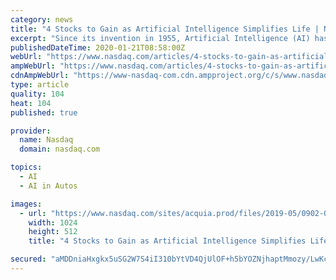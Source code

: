 ```yaml
---
category: news
title: "4 Stocks to Gain as Artificial Intelligence Simplifies Life | Nasdaq"
excerpt: "Since its invention in 1955, Artificial Intelligence (AI) has constantly been studied by several researchers and many big firms have invested billions each year just to accomplish one goal ..."
publishedDateTime: 2020-01-21T08:58:00Z
webUrl: "https://www.nasdaq.com/articles/4-stocks-to-gain-as-artificial-intelligence-simplifies-life-2020-01-21"
ampWebUrl: "https://www.nasdaq.com/articles/4-stocks-to-gain-as-artificial-intelligence-simplifies-life-2020-01-21?amp"
cdnAmpWebUrl: "https://www-nasdaq-com.cdn.ampproject.org/c/s/www.nasdaq.com/articles/4-stocks-to-gain-as-artificial-intelligence-simplifies-life-2020-01-21?amp"
type: article
quality: 104
heat: 104
published: true

provider:
  name: Nasdaq
  domain: nasdaq.com

topics:
  - AI
  - AI in Autos

images:
  - url: "https://www.nasdaq.com/sites/acquia.prod/files/2019-05/0902-Q19%20Total%20Markets%20photos%20and%20gif_CC8.jpg"
    width: 1024
    height: 512
    title: "4 Stocks to Gain as Artificial Intelligence Simplifies Life | Nasdaq"

secured: "aMDDniaHxgkx5uSG2W7S4iI310bYtVD4QjUlOF+h5bYOZNjhaptMmozy/LwKcfmr30CPxiegHyqrSgh0ds58q7nTG1i9JI7JLWozfuwlcrIJJjrs89ow6CSszRd/Hk19tHJoN+7+Ln5TJ+xjD/uLBdQIT6J9VMd3r7iG3UYOLvFPd52/4FSRYa1hMx16QJZ7DTW4h4Qr97QmSUI8mdPBUlcublYoD17psQ//RhtiMuzpveszcPuje5BsB2LzkI1YnwlkNle27IY5l2zf+uvjawUDOM6/lROQTH7Nc8b2tU5JcUDZ+vZreesBX/QhQwrl;1emRvSTbegdr8v8gqkkvog=="
---
```


